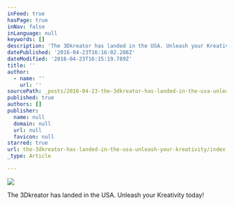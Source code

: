 ```yaml
---
inFeed: true
hasPage: true
inNav: false
inLanguage: null
keywords: []
description: 'The 3Dkreator has landed in the USA. Unleash your Kreativity today!'
datePublished: '2016-04-23T16:16:02.208Z'
dateModified: '2016-04-23T16:15:19.789Z'
title: ''
author:
  - name: ''
    url: ''
sourcePath: _posts/2016-04-23-the-3dkreator-has-landed-in-the-usa-unleash-your-kreativity.md
published: true
authors: []
publisher:
  name: null
  domain: null
  url: null
  favicon: null
starred: true
url: the-3dkreator-has-landed-in-the-usa-unleash-your-kreativity/index.html
_type: Article

---
```

![](https://the-grid-user-content.s3-us-west-2.amazonaws.com/1bbe39fa-cb91-43ad-8382-9644ce64340b.jpg)

The 3Dkreator has landed in the USA. Unleash your Kreativity today!
